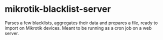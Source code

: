 # mikrotik-blacklist-server
Parses a few blacklists, aggregates their data and prepares a file, ready to import on Mikrotik devices. Meant to be running as a cron job on a web server.
